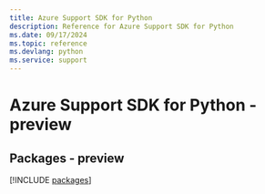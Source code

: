 ```yaml
---
title: Azure Support SDK for Python
description: Reference for Azure Support SDK for Python
ms.date: 09/17/2024
ms.topic: reference
ms.devlang: python
ms.service: support
---
```

# Azure Support SDK for Python - preview
## Packages - preview
[!INCLUDE [packages](support-index.md)]